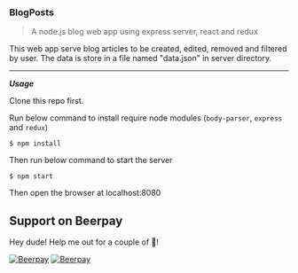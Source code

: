 ### BlogPosts

> A node.js blog web app using express server, react and redux

This web app serve blog articles to be created, edited, removed and filtered by user. The data is store in a file named "data.json" in server directory.

---------

***Usage***

Clone this repo first.

Run below command to install require node modules (`body-parser`, `express` and `redux`)

    $ npm install

Then run below command to start the server 

    $ npm start

Then open the browser at localhost:8080

## Support on Beerpay
Hey dude! Help me out for a couple of :beers:!

[![Beerpay](https://beerpay.io/yeyintkoko/BlogPosts/badge.svg?style=beer-square)](https://beerpay.io/yeyintkoko/BlogPosts)  [![Beerpay](https://beerpay.io/yeyintkoko/BlogPosts/make-wish.svg?style=flat-square)](https://beerpay.io/yeyintkoko/BlogPosts?focus=wish)